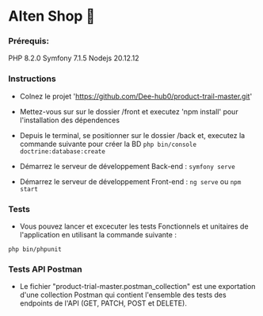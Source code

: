 # Alten Shop 🛫

### Prérequis:

PHP 8.2.0
Symfony 7.1.5
Nodejs 20.12.12

### Instructions

- Colnez le projet 'https://github.com/Dee-hub0/product-trail-master.git'

- Mettez-vous sur sur le dossier /front et executez 'npm install' pour l'installation des dépendences

- Depuis le terminal, se positionner sur le dossier /back et, executez la commande suivante pour créer la BD
  `php bin/console doctrine:database:create`

- Démarrez le serveur de développement Back-end :
  `symfony serve`

- Démarrez le serveur de développement Front-end :
  `ng serve` ou `npm start`

### Tests

- Vous pouvez lancer et excecuter les tests Fonctionnels et unitaires de l'application en utilisant la commande suivante :

`php bin/phpunit`

### Tests API Postman

- Le fichier "product-trial-master.postman_collection" est une exportation d'une collection Postman qui contient l'ensemble des tests des endpoints de l'API (GET, PATCH, POST et DELETE).
